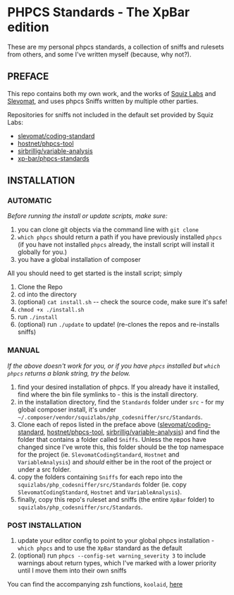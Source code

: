 # PHPCS Standards - The XpBar edition

These are my personal phpcs standards, a collection of sniffs and rulesets from others, and some I've written myself (because, why not?).

## PREFACE

This repo contains both my own work, and the works of [Squiz Labs](https://github.com/squizlabs/PHP_CodeSniffer) and [Slevomat](https://github.com/slevomat/coding-standard), and uses phpcs Sniffs written by multiple other parties.

Repositories for sniffs not included in the default set provided by Squiz Labs:
- [slevomat/coding-standard](https://github.com/slevomat/coding-standard)
- [hostnet/phpcs-tool](https://github.com/hostnet/phpcs-tool)
- [sirbrillig/variable-analysis](https://github.com/sirbrillig/phpcs-variable-analysis)
- [xp-bar/phpcs-standards](#)

## INSTALLATION

### AUTOMATIC

*Before running the install or update scripts, make sure:*
1. you can clone git objects via the command line with `git clone`
2. `which phpcs` should return a path if you have previously installed `phpcs` (if you have not installed `phpcs` already, the install script will install it globally for you.)
3. you have a global installation of composer

All you should need to get started is the install script; simply

1. Clone the Repo
2. cd into the directory
3. (optional) `cat install.sh` -- check the source code, make sure it's safe!
4. `chmod +x ./install.sh`
5. run `./install`
6. (optional) run `./update` to update! (re-clones the repos and re-installs sniffs)

### MANUAL

*If the above doesn't work for you, or if you have `phpcs` installed but `which phpcs` returns a blank string, try the below.*
1. find your desired installation of phpcs. If you already have it installed, find where the bin file symlinks to - this is the install directory.
2. in the installation directory, find the `Standards` folder under `src` - for my global composer install, it's under `~/.composer/vendor/squizlabs/php_codesniffer/src/Standards`.
3. Clone each of repos listed in the preface above ([slevomat/coding-standard](https://github.com/slevomat/coding-standard), [hostnet/phpcs-tool](https://github.com/hostnet/phpcs-tool), [sirbrillig/variable-analysis](https://github.com/sirbrillig/phpcs-variable-analysis)) and find the folder that contains a folder called `Sniffs`. Unless the repos have changed since I've wrote this, this folder should be the top namespace for the project (ie. `SlevomatCodingStandard`, `Hostnet` and `VariableAnalysis`) and _should_ either be in the root of the project or under a src folder.
4. copy the folders containing `Sniffs` for each repo into the `squizlabs/php_codesniffer/src/Standards` folder (ie. copy `SlevomatCodingStandard`, `Hostnet` and `VariableAnalysis`).
5. finally, copy this repo's ruleset and sniffs (the entire `XpBar` folder) to `squizlabs/php_codesniffer/src/Standards`.

### POST INSTALLATION
1. update your editor config to point to your global phpcs installation - `which phpcs` and to use the `XpBar` standard as the default
2. (optional) run `phpcs --config-set warning_severity 3` to include warnings about return types, which I've marked with a lower priority until I move them into their own sniffs

You can find the accompanying zsh functions, `koolaid`, [here](https://github.com/xp-bar/.files/blob/master/.koolaid)

